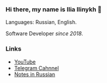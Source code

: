 ### Hi there, my name is Ilia Ilinykh 👋

Languages: Russian, English.

Software Developer _since 2018_.

### Links

- [YouTube](https://www.youtube.com/c/Кудавойти)  
- [Telegram Cahnnel](https://t.me/kydavoiti)  
- [Notes in Russian](https://github.com/IlyasYOY/IlyasYOY/tree/master/articles)
